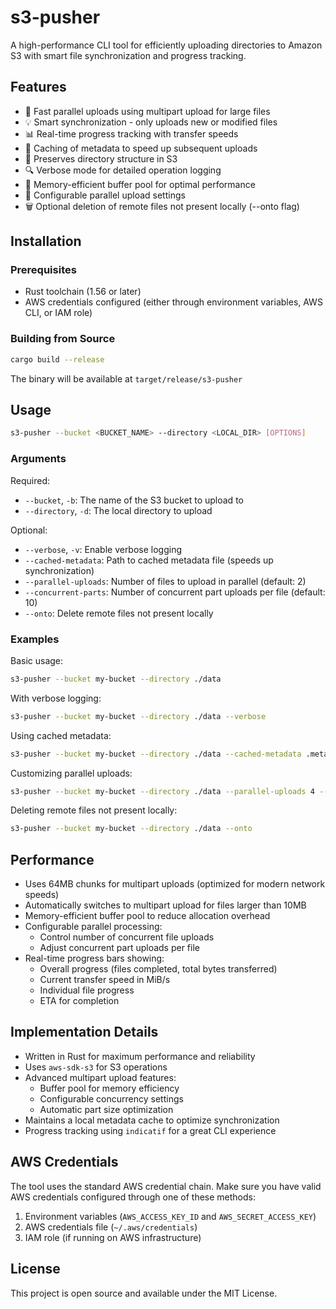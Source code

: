 # s3-pusher

A high-performance CLI tool for efficiently uploading directories to Amazon S3 with smart file synchronization and progress tracking.

## Features

- 🚀 Fast parallel uploads using multipart upload for large files
- 💡 Smart synchronization - only uploads new or modified files
- 📊 Real-time progress tracking with transfer speeds
- 🔄 Caching of metadata to speed up subsequent uploads
- 📁 Preserves directory structure in S3
- 🔍 Verbose mode for detailed operation logging
- 🎯 Memory-efficient buffer pool for optimal performance
- 🔄 Configurable parallel upload settings
- 🗑️ Optional deletion of remote files not present locally (--onto flag)

## Installation

### Prerequisites

- Rust toolchain (1.56 or later)
- AWS credentials configured (either through environment variables, AWS CLI, or IAM role)

### Building from Source

```bash
cargo build --release
```

The binary will be available at `target/release/s3-pusher`

## Usage

```bash
s3-pusher --bucket <BUCKET_NAME> --directory <LOCAL_DIR> [OPTIONS]
```

### Arguments

Required:
- `--bucket`, `-b`: The name of the S3 bucket to upload to
- `--directory`, `-d`: The local directory to upload

Optional:
- `--verbose`, `-v`: Enable verbose logging
- `--cached-metadata`: Path to cached metadata file (speeds up synchronization)
- `--parallel-uploads`: Number of files to upload in parallel (default: 2)
- `--concurrent-parts`: Number of concurrent part uploads per file (default: 10)
- `--onto`: Delete remote files not present locally

### Examples

Basic usage:
```bash
s3-pusher --bucket my-bucket --directory ./data
```

With verbose logging:
```bash
s3-pusher --bucket my-bucket --directory ./data --verbose
```

Using cached metadata:
```bash
s3-pusher --bucket my-bucket --directory ./data --cached-metadata .metadata.json
```

Customizing parallel uploads:
```bash
s3-pusher --bucket my-bucket --directory ./data --parallel-uploads 4 --concurrent-parts 15
```

Deleting remote files not present locally:
```bash
s3-pusher --bucket my-bucket --directory ./data --onto
```

## Performance

- Uses 64MB chunks for multipart uploads (optimized for modern network speeds)
- Automatically switches to multipart upload for files larger than 10MB
- Memory-efficient buffer pool to reduce allocation overhead
- Configurable parallel processing:
  - Control number of concurrent file uploads
  - Adjust concurrent part uploads per file
- Real-time progress bars showing:
  - Overall progress (files completed, total bytes transferred)
  - Current transfer speed in MiB/s
  - Individual file progress
  - ETA for completion

## Implementation Details

- Written in Rust for maximum performance and reliability
- Uses `aws-sdk-s3` for S3 operations
- Advanced multipart upload features:
  - Buffer pool for memory efficiency
  - Configurable concurrency settings
  - Automatic part size optimization
- Maintains a local metadata cache to optimize synchronization
- Progress tracking using `indicatif` for a great CLI experience

## AWS Credentials

The tool uses the standard AWS credential chain. Make sure you have valid AWS credentials configured through one of these methods:

1. Environment variables (`AWS_ACCESS_KEY_ID` and `AWS_SECRET_ACCESS_KEY`)
2. AWS credentials file (`~/.aws/credentials`)
3. IAM role (if running on AWS infrastructure)

## License

This project is open source and available under the MIT License.
